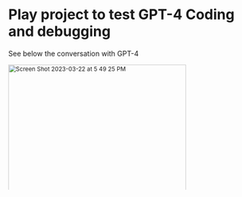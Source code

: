 # Play project to test GPT-4 Coding and debugging

See below the conversation with GPT-4

<svg fill="none" viewBox="0 0 600 300" width="600" height="300" xmlns="http://www.w3.org/2000/svg">
  <foreignObject width="100%" height="100%">
    <div xmlns="http://www.w3.org/1999/xhtml">
    <img width="425" alt="Screen Shot 2023-03-22 at 5 49 25 PM" src="https://user-images.githubusercontent.com/2171301/227046468-cc037af0-3897-4e9c-a713-dbf3573fd42f.png">

<img width="867" alt="Screen Shot 2023-03-22 at 5 50 23 PM" src="https://user-images.githubusercontent.com/2171301/227046621-3a88c11f-5488-4d79-af34-663b9c1735ac.png">

<img width="870" alt="Screen Shot 2023-03-22 at 5 51 02 PM" src="https://user-images.githubusercontent.com/2171301/227046713-0ab14e0c-af40-4063-bbe5-05fc4440a71a.png">


<img width="842" alt="Screen Shot 2023-03-22 at 5 51 39 PM" src="https://user-images.githubusercontent.com/2171301/227046834-0e92c2a5-5b94-4038-825e-b3d60f9785b1.png">

<img width="863" alt="Screen Shot 2023-03-22 at 5 52 26 PM" src="https://user-images.githubusercontent.com/2171301/227046958-3fdbac0f-2d18-4224-b0e5-badf9fcb9c83.png">

<img width="863" alt="Screen Shot 2023-03-22 at 5 52 58 PM" src="https://user-images.githubusercontent.com/2171301/227047046-ec915800-35e0-4119-8a98-01177d679bbc.png">

<img width="796" alt="Screen Shot 2023-03-22 at 5 53 24 PM" src="https://user-images.githubusercontent.com/2171301/227047117-166d7d51-f053-48f1-a225-5892cba6ee93.png">

<img width="796" alt="Screen Shot 2023-03-22 at 5 53 52 PM" src="https://user-images.githubusercontent.com/2171301/227047209-def685f0-3951-4f72-a1dc-687386220745.png">


<img width="878" alt="Screen Shot 2023-03-22 at 5 54 36 PM" src="https://user-images.githubusercontent.com/2171301/227047325-0d4a568e-c0a7-4dba-b6ae-98890c5fae23.png">


<img width="871" alt="Screen Shot 2023-03-22 at 5 55 06 PM" src="https://user-images.githubusercontent.com/2171301/227047423-db84adc5-d5b2-4361-88ca-ae0732ad9fe7.png">


<img width="856" alt="Screen Shot 2023-03-22 at 5 55 43 PM" src="https://user-images.githubusercontent.com/2171301/227047547-fd2c0256-7cc2-427e-8ee9-0ee1bfde9a09.png">

Had some issues here with incomplete answers. Working around that now:

<img width="900" alt="Screen Shot 2023-03-22 at 5 56 19 PM" src="https://user-images.githubusercontent.com/2171301/227047632-5de6ec3f-3ee3-4ea7-b44b-d05481238d3d.png">


<img width="884" alt="Screen Shot 2023-03-22 at 5 57 41 PM" src="https://user-images.githubusercontent.com/2171301/227047866-15a9c7c3-27d6-44ff-9462-fbaf84cbff3a.png">


<img width="879" alt="Screen Shot 2023-03-22 at 5 58 06 PM" src="https://user-images.githubusercontent.com/2171301/227048008-db19de15-9310-472e-905f-e9528d279175.png">

<img width="869" alt="Screen Shot 2023-03-22 at 5 59 01 PM" src="https://user-images.githubusercontent.com/2171301/227048091-a67de345-0933-46ff-9bd8-061f95371104.png">

Asking me to merge the code blocks. More debugging

<img width="863" alt="Screen Shot 2023-03-22 at 5 59 47 PM" src="https://user-images.githubusercontent.com/2171301/227048254-dd81e2de-6e60-4a2e-bf4b-869c5c69779b.png">


<img width="871" alt="Screen Shot 2023-03-22 at 6 00 37 PM" src="https://user-images.githubusercontent.com/2171301/227048333-256cca8b-e4fa-49e2-93b7-89b941772615.png">

<img width="855" alt="Screen Shot 2023-03-22 at 6 01 16 PM" src="https://user-images.githubusercontent.com/2171301/227048444-e43131f3-8e4a-4480-a835-45bed099de18.png">

  </foreignObject>
</svg>
